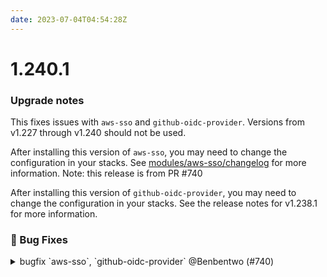 ```yaml
---
date: 2023-07-04T04:54:28Z
---
```


# 1.240.1

### Upgrade notes

This fixes issues with `aws-sso` and `github-oidc-provider`. Versions from v1.227 through v1.240 should not be used.

After installing this version of `aws-sso`, you may need to change the configuration in your stacks. See [modules/aws-sso/changelog](https://github.com/cloudposse/terraform-aws-components/blob/main/modules/aws-sso/CHANGELOG.md) for more information. Note: this release is from PR #740 


After installing this version of `github-oidc-provider`, you may need to change the configuration in your stacks. See the release notes for v1.238.1 for more information. 

### 🐛 Bug Fixes

<details>
  <summary>bugfix `aws-sso`, `github-oidc-provider` @Benbentwo (#740)</summary>

### what
* Bugfixes `filter` depreciation issue via module update to `1.1.1`
* Bugfixes missing `aws.root` provider
* Bugfixes `github-oidc-provider` v1.238.1

### why
* Bugfixes

### references
* https://github.com/cloudposse/terraform-aws-sso/pull/44
* closes #744 

</details>
